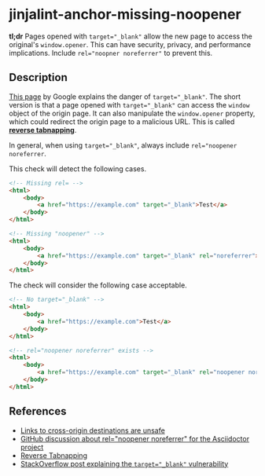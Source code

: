 # jinjalint-anchor-missing-noopener

**tl;dr** Pages opened with `target="_blank"` allow the new page to access the original's `window.opener`. This can have security, privacy, and performance implications. Include `rel="noopner noreferrer"` to prevent this.

## Description

[This page](https://developers.google.com/web/tools/lighthouse/audits/noopener) by Google explains the danger of `target="_blank"`. The short version is that a page opened with `target="_blank"` can access the `window` object of the origin page. It can also manipulate the `window.opener` property, which could redirect the origin page to a malicious URL. This is called [**reverse tabnapping**](https://owasp.org/www-community/attacks/Reverse_Tabnabbing).

In general, when using `target="_blank"`, always include `rel="noopener noreferrer`.

This check will detect the following cases.

```html
<!-- Missing rel= -->
<html>
    <body>
        <a href="https://example.com" target="_blank">Test</a>
    </body>
</html>

<!-- Missing "noopener" -->
<html>
    <body>
        <a href="https://example.com" target="_blank" rel="noreferrer">Test</a>
    </body>
</html>
```

The check will consider the following case acceptable.

```html
<!-- No target="_blank" -->
<html>
    <body>
        <a href="https://example.com">Test</a>
    </body>
</html>

<!-- rel="noopener noreferrer" exists -->
<html>
    <body>
        <a href="https://example.com" target="_blank" rel="noopener noreferrer">Test</a>
    </body>
</html>
```

## References

* [Links to cross-origin destinations are unsafe](https://developers.google.com/web/tools/lighthouse/audits/noopener)
* [GitHub discussion about rel="noopener noreferrer" for the Asciidoctor project](https://github.com/asciidoctor/asciidoctor/issues/2071)
* [Reverse Tabnapping](https://owasp.org/www-community/attacks/Reverse_Tabnabbing)
* [StackOverflow post explaining the `target="_blank"` vulnerability](https://stackoverflow.com/questions/50709625/link-with-target-blank-and-rel-noopener-noreferrer-still-vulnerable)